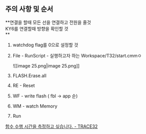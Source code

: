 ## **주의 사항 및 순서**

**연결을 할때 모든 선을 연결하고 전원을 줄것  
KY6를 연결할때 방향을 확인할 것  
**

1. watchdog flag를 0으로 설정할 것
2. File - RunScript - 실행하고자 하는 Workspace/T32/start.cmmㅇ
    
    ![[image 25.png|image 25.png]]
    
3. FLASH.Erase.all
4. RE - Reset
5. WF - write flash ( fbl → app 순)
6. WM - watch Memory
7. Run  
      
    

  

  

[함수 수행 시간을 측정하고 싶습니다. - TRACE32](https://trace32.com/wiki/index.php/%ED%95%A8%EC%88%98_%EC%88%98%ED%96%89_%EC%8B%9C%EA%B0%84%EC%9D%84_%EC%B8%A1%EC%A0%95%ED%95%98%EA%B3%A0_%EC%8B%B6%EC%8A%B5%EB%8B%88%EB%8B%A4.)